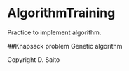 # AlgorithmTraining
Practice to implement algorithm.

##Knapsack problem
Genetic algorithm

Copyright D. Saito
